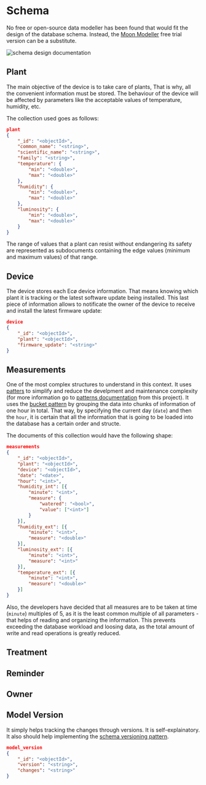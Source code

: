 # Schema

No free or open-source data modeller has been found that would fit the design 
of the database schema. Instead, the 
[Moon Modeller](https://www.datensen.com/download.html) free trial version can
be a substitute.

![schema design documentation](https://github.com/laurapm/UBICUA/tree/master/database/schema_design/design/eco-light.png)

## Plant

The main objective of the device is to take care of plants, That is why, all 
the convenient information must be stored. The behaviour of the device will be 
affected by parameters like the acceptable values of temperature, humidity, 
etc.

The collection used goes as follows:

```json
plant
{
    "_id": "<objectId>",
    "common_name": "<string>",
    "scientific_name": "<string>",
    "family": "<string>",
    "temperature": {
        "min": "<double>",
        "max": "<double>"
    },
    "humidity": {
        "min": "<double>",
        "max": "<double>"
    },
    "luminosity": {
        "min": "<double>",
        "max": "<double>"
    }
}
```

The range of values that a plant can resist without endangering its safety are
represented as subdocuments containing the edge values (minimum and maximum 
values) of that range. 

## Device

The device stores each Ecø device information. That means knowing which plant 
it is tracking or the latest software update being installed. This last piece
of information allows to notificate the owner of the device to receive and 
install the latest firmware update:

```json
device
{
    "_id": "<objectId>",
    "plant": "<objectId>",
    "firmware_update": "<string>"
}
```

## Measurements

One of the most complex structures to understand in this context. It uses 
[patters](https://www.mongodb.com/blog/post/building-with-patterns-a-summary) 
to simplify and reduce the develpment and maintenance complexity (for more 
information go to 
[patterns documentation](https://github.com/laurapm/UBICUA/tree/master/database/schema_design/patterns/)
from this project). It uses the 
[bucket pattern](https://www.mongodb.com/blog/post/building-with-patterns-the-bucket-pattern)
by grouping the data into chunks of information of one hour in total. That 
way, by specifying the current day (`date`) and then the `hour`, it is certain 
that all the information that is going to be loaded into the database has a 
certain order and structe.

The documents of this collection would have the following shape:

```json
measurements
{
    "_id": "<objectId>",
    "plant": "<objectId>",
    "device": "<objectId>",
    "date": "<date>",
    "hour": "<int>",
    "humidity_int": [{
        "minute": "<int>",
        "measure": {
            "watered": "<bool>",
            "value": ["<int>"]
        }
    }],
    "humidity_ext": [{
        "minute": "<int>",
        "measure": "<double>"
    }],
    "luminosity_ext": [{
        "minute": "<int>",
        "measure": "<int>"
    }],
    "temperature_ext": [{
        "minute": "<int>",
        "measure": "<double>"
    }]
}
```

Also, the developers have decided that all measures are to be taken at time 
(`minute`) multiples of 5, as it is the least common multiple of all 
parameters - that helps of reading and organizing the information. This 
prevents exceeding the database workload and loosing data, as the total amount 
of write and read operations is greatly reduced.

## Treatment



## Reminder



## Owner



## Model Version

It simply helps tracking the changes through versions. It is self-explainatory.
It also should help implementing the 
[schema versioning pattern](https://www.mongodb.com/blog/post/building-with-patterns-the-schema-versioning-pattern).

```json
model_version
{
    "_id": "<objectId>",
    "version": "<string>", 
    "changes": "<string>"
}
```

